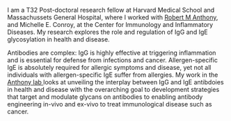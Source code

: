 I am a T32 Post-doctoral research fellow at Harvard Medical School and Massachussets General Hospital, where I worked with [Robert M Anthony]([url](https://scholar.google.com/citations?user=3xN1qSIAAAAJ&hl=en&oi=ao)), and Michelle E. Conroy, at the Center for Immunology and Inflammatory Diseases. My research explores the role and regulation of IgG and IgE glycosylation in health and disease. 

Antibodies are complex: IgG is highly effective at triggering inflammation and is essential for defense from infections and cancer. Allergen-specific IgE is absolutely required for allergic symptoms and disease, yet not all individuals with allergen-specific IgE suffer from allergies. My work in the [Anthony lab ]([url](https://rmanthonylab.mgh.harvard.edu/))looks at unveiling the interplay between IgG and IgE antibdoies in health and disease with the overarching goal to development strategies that target and modulate glycans on antibodies to enabling antibody engineering in-vivo and ex-vivo to treat immunological disease such as cancer.
